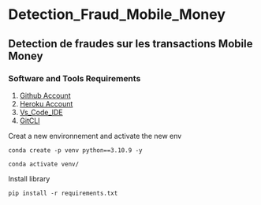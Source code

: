 # Detection_Fraud_Mobile_Money

## Detection de fraudes sur les transactions Mobile Money


### Software and Tools Requirements

1. [Github Account](https://github.com/)
2. [Heroku Account](https://heroku.com/)
3. [Vs_Code_IDE](https://code.visualstudio.com/)
4. [GitCLI](https://git-scm.com/downloads)

Creat a new environnement and activate the new env
```
conda create -p venv python==3.10.9 -y

conda activate venv/
```
Install library
```
pip install -r requirements.txt
```
